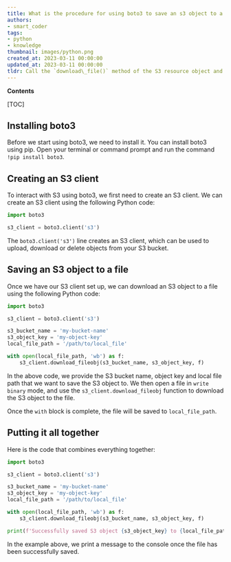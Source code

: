 ```yaml
---
title: What is the procedure for using boto3 to save an s3 object to a file?
authors:
- smart_coder
tags:
- python
- knowledge
thumbnail: images/python.png
created_at: 2023-03-11 00:00:00
updated_at: 2023-03-11 00:00:00
tldr: Call the `download\_file()` method of the S3 resource object and pass in the S3 bucket name and object key as well as the local file name to save the object.
---
```


**Contents**

[TOC]

## Installing boto3

Before we start using boto3, we need to install it. You can install boto3 using pip. Open your terminal or command prompt and run the command `!pip install boto3`.

## Creating an S3 client

To interact with S3 using boto3, we first need to create an S3 client. We can create an S3 client using the following Python code:

```python
import boto3

s3_client = boto3.client('s3')
```

The `boto3.client('s3')` line creates an S3 client, which can be used to upload, download or delete objects from your S3 bucket.


## Saving an S3 object to a file

Once we have our S3 client set up, we can download an S3 object to a file using the following Python code:

```python
import boto3

s3_client = boto3.client('s3')

s3_bucket_name = 'my-bucket-name'
s3_object_key = 'my-object-key'
local_file_path = '/path/to/local_file'

with open(local_file_path, 'wb') as f:
    s3_client.download_fileobj(s3_bucket_name, s3_object_key, f)
```

In the above code, we provide the S3 bucket name, object key and local file path that we want to save the S3 object to. We then open a file in `write binary` mode, and use the `s3_client.download_fileobj` function to download the S3 object to the file.

Once the `with` block is complete, the file will be saved to `local_file_path`.

## Putting it all together

Here is the code that combines everything together:

```python
import boto3

s3_client = boto3.client('s3')

s3_bucket_name = 'my-bucket-name'
s3_object_key = 'my-object-key'
local_file_path = '/path/to/local_file'

with open(local_file_path, 'wb') as f:
    s3_client.download_fileobj(s3_bucket_name, s3_object_key, f)

print(f'Successfully saved S3 object {s3_object_key} to {local_file_path}')
```

In the example above, we print a message to the console once the file has been successfully saved.
